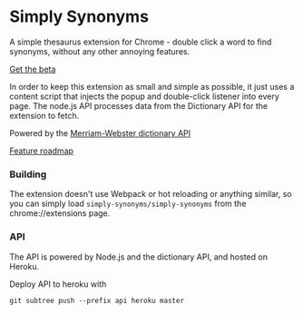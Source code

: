 # Simply Synonyms

A simple thesaurus extension for Chrome - double click a word to find synonyms, without any other annoying features.

[Get the beta](https://chrome.google.com/webstore/detail/simply-synonyms/hapeijdlgbbhjmijhmgggnakcgdcpfap)

In order to keep this extension as small and simple as possible, it just uses a content script that injects the popup and double-click listener into every page. The node.js API processes data from the Dictionary API for the extension to fetch.

Powered by the [Merriam-Webster dictionary API](https://dictionaryapi.com/)

[Feature roadmap](https://share.clickup.com/l/h/6-35841888-1/d7129f9d437b7e0)

### Building

The extension doesn't use Webpack or hot reloading or anything similar, so you can simply load `simply-synonyms/simply-synonyms` from the chrome://extensions page.

### API

The API is powered by Node.js and the dictionary API, and hosted on Heroku.

Deploy API to heroku with

    git subtree push --prefix api heroku master